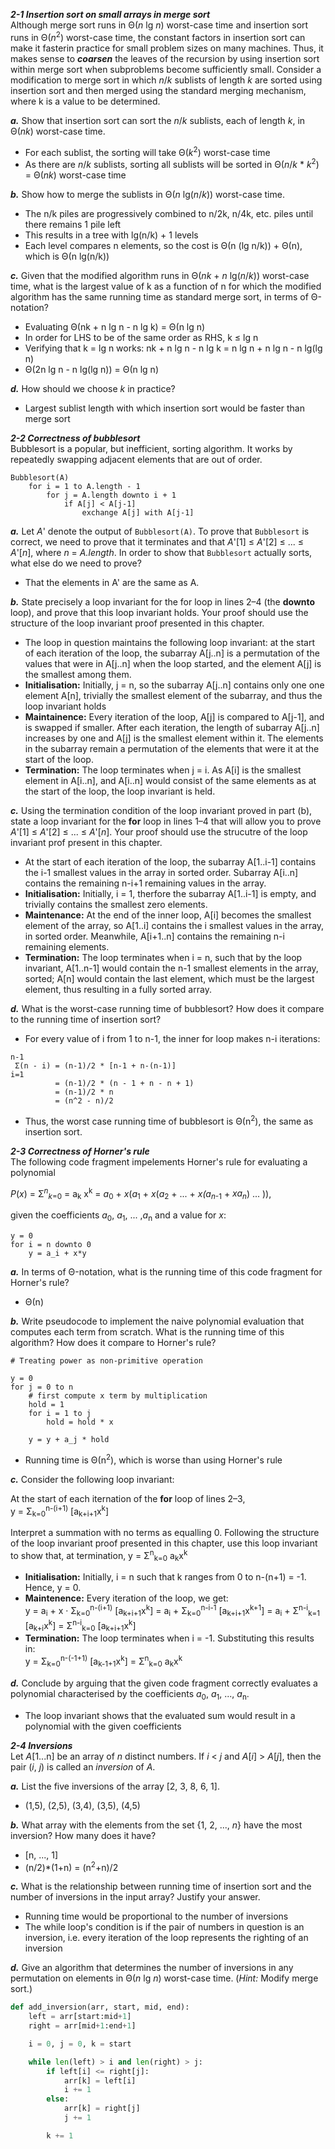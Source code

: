 ***2-1 Insertion sort on small arrays in merge sort***<br>
Although merge sort runs in Θ(_n_ lg _n_) worst-case time and insertion sort runs in Θ(_n_<sup>2</sup>) worst-case time, the constant factors in insertion sort can make it fasterin practice for small problem sizes on many machines. Thus, it makes sense to ***coarsen*** the leaves of the recursion by using insertion sort within merge sort when subproblems become sufficiently small. Consider a modification to merge sort in which _n_/_k_ sublists of length _k_ are sorted using insertion sort and then merged using the standard merging mechanism, where k is a value to be determined.

***a.*** Show that insertion sort can sort the _n_/_k_ sublists, each of length _k_, in Θ(_nk_) worst-case time.
* For each sublist, the sorting will take Θ(_k_<sup>2</sup>) worst-case time
* As there are _n_/_k_ sublists, sorting all sublists will be sorted in Θ(_n_/_k_ * _k_<sup>2</sup>) = Θ(_nk_) worst-case time

***b.*** Show how to merge the sublists in Θ(_n_ lg(_n_/_k_)) worst-case time.
* The n/k piles are progressively combined to n/2k, n/4k, etc. piles until there remains 1 pile left
* This results in a tree with lg(n/k) + 1 levels
* Each level compares n elements, so the cost is Θ(n (lg n/k)) + Θ(n), which is Θ(n lg(n/k))

***c.*** Given that the modified algorithm runs in Θ(_nk_ + _n_ lg(_n_/_k_)) worst-case time, what is the largest value of k as a function of n for which the modified algorithm has the same running time as standard merge sort, in terms of Θ-notation?
* Evaluating Θ(nk + n lg n - n lg k) = Θ(n lg n)
* In order for LHS to be of the same order as RHS, k ≤ lg n
* Verifying that k = lg n works: nk + n lg n - n lg k = n lg n + n lg n - n lg(lg n)
* Θ(2n lg n - n lg(lg n)) = Θ(n lg n)

***d.*** How should we choose _k_ in practice?
* Largest sublist length with which insertion sort would be faster than merge sort

***2-2 Correctness of bubblesort***<br>
Bubblesort is a popular, but inefficient, sorting algorithm. It works by repeatedly swapping adjacent elements that are out of order.
```
Bubblesort(A)
    for i = 1 to A.length - 1
        for j = A.length downto i + 1
            if A[j] < A[j-1]
                exchange A[j] with A[j-1]
```
***a.*** Let _A_' denote the output of `Bubblesort(A)`. To prove that `Bubblesort` is correct, we need to prove that it terminates and that _A_'[1] ≤ _A_'[2] ≤ ... ≤ _A_'[_n_], where _n_ = _A.length_. In order to show that `Bubblesort` actually sorts, what else do we need to prove?
* That the elements in A' are the same as A.

***b.*** State precisely a loop invariant for the for loop in lines 2–4 (the **downto** loop), and prove that this loop invariant holds. Your proof should use the structure of the loop invariant proof presented in this chapter.
* The loop in question maintains the following loop invariant: at the start of each iteration of the loop, the subarray A[j..n] is a permutation of the values that were in A[j..n] when the loop started, and the element A[j] is the smallest among them.
* **Initialisation:** Initially, j = n, so the subarray A[j..n] contains only one one element A[n], trivially the smallest element of the subarray, and thus the loop invariant holds
* **Maintainence:** Every iteration of the loop, A[j] is compared to A[j-1], and is swapped if smaller. After each iteration, the length of subarray A[j..n] increases by one and A[j] is the smallest element within it. The elements in the subarray remain a permutation of the elements that were it at the start of the loop.
* **Termination:** The loop terminates when j = i. As A[i] is the smallest element in A[i..n], and A[i..n] would consist of the same elements as at the start of the loop, the loop invariant is held.

***c.*** Using the termination condition of the loop invariant proved in part (b), state a loop invariant for the **for** loop in lines 1–4 that will allow you to prove _A_'[1] ≤ _A_'[2] ≤ ... ≤ _A_'[_n_]. Your proof should use the strucutre of the loop invariant prof present in this chapter.
* At the start of each iteration of the loop, the subarray A[1..i-1] contains the i-1 smallest values in the array in sorted order. Subarray A[i..n] contains the remaining n-i+1 remaining values in the array.
* **Initialisation:** Initially, i = 1, therfore the subarray A[1..i-1] is empty, and trivially contains the smallest zero elements.
* **Maintenance:** At the end of the inner loop, A[i] becomes the smallest element of the array, so A[1..i] contains the i smallest values in the array, in sorted order. Meanwhile, A[i+1..n] contains the remaining n-i remaining elements.
* **Termination:** The loop terminates when i = n, such that by the loop invariant, A[1..n-1] would contain the n-1 smallest elements in the array, sorted; A[n] would contain the last element, which must be the largest element, thus resulting in a fully sorted array.

***d.*** What is the worst-case running time of bubblesort? How does it compare to the running time of insertion sort?
* For every value of i from 1 to n-1, the inner for loop makes n-i iterations:
```
n-1
 Σ(n - i) = (n-1)/2 * [n-1 + n-(n-1)]
i=1
          = (n-1)/2 * (n - 1 + n - n + 1)
          = (n-1)/2 * n
          = (n^2 - n)/2
```
* Thus, the worst case running time of bubblesort is Θ(n<sup>2</sup>), the same as insertion sort.

***2-3 Correctness of Horner's rule***<br>
The following code fragment impelements Horner's rule for evaluating a polynomial

*P*(*x*) = Σ<sup>*n*</sup><sub>*k*=0</sub> = a<sub>k</sub> x<sup>k</sup> = *a*<sub>0</sub> + *x*(*a*<sub>1</sub> + *x*(*a*<sub>2</sub> + ... + *x(a*<sub>*n*-1</sub> + *xa<sub>n</sub>*) ... )),

given the coefficients *a*<sub>0</sub>, *a*<sub>1</sub>, ... ,*a*<sub>n</sub> and a value for *x*:
```
y = 0
for i = n downto 0
    y = a_i + x*y
```
***a.*** In terms of Θ-notation, what is the running time of this code fragment for Horner's rule?
* Θ(n)

***b.*** Write pseudocode to implement the naive polynomial evaluation that computes each term from scratch. What is the running time of this algorithm? How does it compare to Horner's rule?
```
# Treating power as non-primitive operation

y = 0
for j = 0 to n
    # first compute x term by multiplication
    hold = 1
    for i = 1 to j
        hold = hold * x

    y = y + a_j * hold
```
* Running time is Θ(n<sup>2</sup>), which is worse than using Horner's rule

***c.*** Consider the following loop invariant:

At the start of each iternation of the **for** loop of lines 2–3,<br>
y = Σ<sub>k=0</sub><sup>n-(i+1)</sup> [a<sub>k+i+1</sub>x<sup>k</sup>]

Interpret a summation with no terms as equalling 0. Following the structure of the loop invariant proof presented in this chapter, use this loop invariant to show that, at termination, y = Σ<sup>n</sup><sub>k=0</sub> a<sub>k</sub>x<sup>k</sup>
* **Initialisation:** Initially, i = n such that k ranges from 0 to n-(n+1) = -1. Hence, y = 0.
* **Maintenence:** Every iteration of the loop, we get:<br>
y = a<sub>i</sub> + x · Σ<sub>k=0</sub><sup>n-(i+1)</sup> [a<sub>k+i+1</sub>x<sup>k</sup>] = a<sub>i</sub> + Σ<sub>k=0</sub><sup>n-i-1</sup> [a<sub>k+i+1</sub>x<sup>k+1</sup>] = a<sub>i</sub> + Σ<sup>n-i</sup><sub>k=1</sub> [a<sub>k+i</sub>x<sup>k</sup>] = Σ<sup>n-i</sup><sub>k=0</sub> [a<sub>k+i+1</sub>x<sup>k</sup>]
* **Termination:** The loop terminates when i = -1. Substituting this results in:<br>
y = Σ<sub>k=0</sub><sup>n-(-1+1)</sup> [a<sub>k-1+1</sub>x<sup>k</sup>] = Σ<sup>n</sup><sub>k=0</sub> a<sub>k</sub>x<sup>k</sup>

***d.*** Conclude by arguing that the given code fragment correctly evaluates a polynomial characterised by the coefficients *a*<sub>0</sub>, *a*<sub>1</sub>, ..., *a*<sub>n</sub>.
* The loop invariant shows that the evaluated sum would result in a polynomial with the given coefficients

***2-4 Inversions***<br>
Let *A*[1...n] be an array of *n* distinct numbers. If *i* < *j* and *A*[*i*] > *A*[*j*], then the pair (*i*, *j*) is called an *inversion* of *A*.

***a.*** List the five inversions of the array [2, 3, 8, 6, 1].
* (1,5), (2,5), (3,4), (3,5), (4,5)

***b.*** What array with the elements from the set {1, 2, ..., *n*} have the most inversion? How many does it have?
* [n, ..., 1]
* (n/2)*(1+n) = (n<sup>2</sup>+n)/2

***c.*** What is the relationship between running time of insertion sort and the number of inversions in the input array? Justify your answer.
* Running time would be proportional to the number of inversions
* The while loop's condition is if the pair of numbers in question is an inversion, i.e. every iteration of the loop represents the righting of an inversion

***d.*** Give an algorithm that determines the number of inversions in any permutation on elements in Θ(*n* lg *n*) worst-case time. (*Hint:* Modify merge sort.)

```python
def add_inversion(arr, start, mid, end):
    left = arr[start:mid+1]
    right = arr[mid+1:end+1]

    i = 0, j = 0, k = start

    while len(left) > i and len(right) > j:
        if left[i] <= right[j]:
            arr[k] = left[i]
            i += 1
        else:
            arr[k] = right[j]
            j += 1

        k += 1
    
```